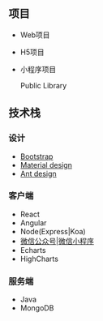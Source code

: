 ## 项目
+ Web项目
    
    
+ H5项目

+ 小程序项目
    
    Public Library

## 技术栈
### 设计
+ [Bootstrap](https://v4.bootcss.com/docs/4.0/examples/)
+ [Material design](https://material.io/design/)
+ [Ant design](https://ant.design/)

### 客户端
+ React
+ Angular
+ Node(Express|Koa)
+ [微信公众号](https://developers.weixin.qq.com/doc/offiaccount/Getting_Started/Overview.html)|[微信小程序](https://developers.weixin.qq.com/miniprogram/dev/framework/)
+ Echarts
+ HighCharts

### 服务端
+ Java
+ MongoDB
